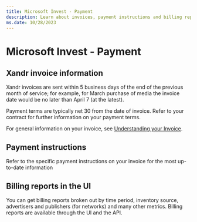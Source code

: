 ```yaml
---
title: Microsoft Invest - Payment
description: Learn about invoices, payment instructions and billing reports in UI.
ms.date: 10/28/2023
---
```



# Microsoft Invest - Payment

## Xandr invoice information

Xandr invoices are sent within 5 business days
of the end of the previous month of service; for example, for March
purchase of media the invoice date would be no later than April 7 (at
the latest).

Payment terms are typically net 30 from the date of invoice. Refer to
your contract for further information on your payment terms.

For general information on your invoice, see [Understanding
your Invoice](understanding-your-invoice.md).

## Payment instructions

Refer to the specific payment instructions on your invoice for the most
up-to-date information

## Billing reports in the UI

You can get billing reports broken out by time period, inventory source,
advertisers and publishers (for networks) and many other metrics.
Billing reports are available through the UI and the API.
